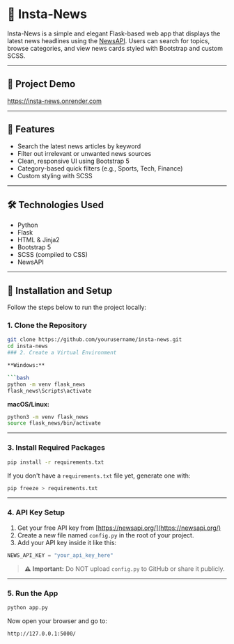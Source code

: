 # 📰 Insta-News

Insta-News is a simple and elegant Flask-based web app that displays the latest news headlines using the [NewsAPI](https://newsapi.org/). Users can search for topics, browse categories, and view news cards styled with Bootstrap and custom SCSS.

---

## 📸 Project Demo

https://insta-news.onrender.com

---

## 🚀 Features

- Search the latest news articles by keyword
- Filter out irrelevant or unwanted news sources
- Clean, responsive UI using Bootstrap 5
- Category-based quick filters (e.g., Sports, Tech, Finance)
- Custom styling with SCSS

---

## 🛠️ Technologies Used

- Python
- Flask
- HTML & Jinja2
- Bootstrap 5
- SCSS (compiled to CSS)
- NewsAPI

---

## 🔧 Installation and Setup

Follow the steps below to run the project locally:

### 1. Clone the Repository

```bash
git clone https://github.com/yourusername/insta-news.git
cd insta-news
### 2. Create a Virtual Environment

**Windows:**

```bash
python -m venv flask_news
flask_news\Scripts\activate
```

**macOS/Linux:**

```bash
python3 -m venv flask_news
source flask_news/bin/activate
```

---

### 3. Install Required Packages

```bash
pip install -r requirements.txt
```

If you don't have a `requirements.txt` file yet, generate one with:

```bash
pip freeze > requirements.txt
```

---

### 4. API Key Setup

1. Get your free API key from [https://newsapi.org/](https://newsapi.org/)
2. Create a new file named `config.py` in the root of your project.
3. Add your API key inside it like this:

```python
NEWS_API_KEY = "your_api_key_here"
```

> ⚠️ **Important:** Do NOT upload `config.py` to GitHub or share it publicly.

---

### 5. Run the App

```bash
python app.py
```

Now open your browser and go to:

```bash
http://127.0.0.1:5000/
```



